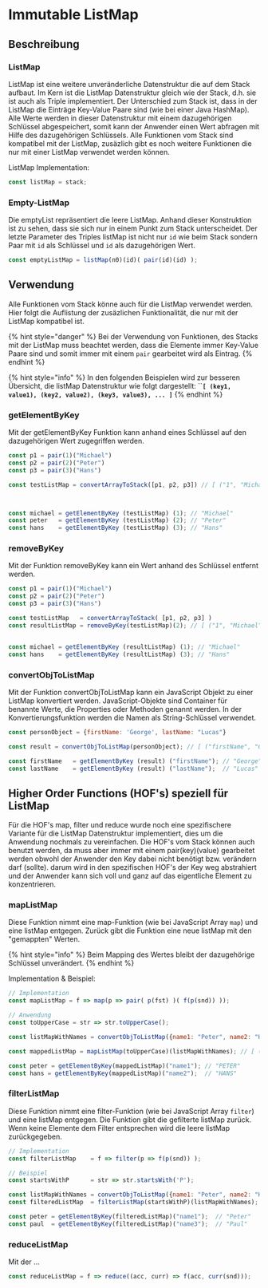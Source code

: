 # Immutable ListMap

## Beschreibung

### ListMap

ListMap ist eine weitere unveränderliche Datenstruktur die auf dem Stack aufbaut. Im Kern ist die ListMap Datenstruktur gleich wie der Stack, d.h. sie ist auch als Triple implementiert. Der Unterschied zum Stack ist, dass in der ListMap die Einträge Key-Value Paare sind \(wie bei einer Java HashMap\). Alle Werte werden in dieser Datenstruktur mit einem dazugehörigen Schlüssel abgespeichert, somit kann der Anwender einen Wert abfragen mit Hilfe des dazugehörigen Schlüssels. Alle Funktionen vom Stack sind kompatibel mit der ListMap, zusäzlich gibt es noch weitere Funktionen die nur mit einer ListMap verwendet werden können.

ListMap Implementation:

```javascript
const listMap = stack;
```

### Empty-ListMap

Die emptyList repräsentiert die leere ListMap. Anhand dieser Konstruktion ist zu sehen, dass sie sich nur in einem Punkt zum Stack unterscheidet. Der letzte Parameter des Triples listMap ist nicht nur `id` wie beim Stack sondern Paar mit `id` als Schlüssel und `id` als dazugehörigen Wert.

```javascript
const emptyListMap = listMap(n0)(id)( pair(id)(id) );
```

## Verwendung

Alle Funktionen vom Stack könne auch für die ListMap verwendet werden. Hier folgt die Auflistung der zusäzlichen Funktionalität, die nur mit der ListMap kompatibel ist.

{% hint style="danger" %}
Bei der Verwendung von Funktionen, des Stacks mit der ListMap muss beachtet werden, dass die Elemente immer Key-Value Paare sind und somit immer mit einem `pair` gearbeitet wird als Eintrag.
{% endhint %}

{% hint style="info" %}
In den folgenden Beispielen wird zur besseren Übersicht, die listMap Datenstruktur wie folgt dargestellt: ``**`[ (key1, value1), (key2, value2), (key3, value3), ... ]`**
{% endhint %}

### getElementByKey

Mit der getElementByKey Funktion kann anhand eines Schlüssel auf den dazugehörigen Wert zugegriffen werden.

```javascript
const p1 = pair(1)("Michael")
const p2 = pair(2)("Peter")
const p3 = pair(3)("Hans")

const testListMap = convertArrayToStack([p1, p2, p3]) // [ ("1", "Michael"), ("2", "Peter"),("3", "Hans") ]



const michael = getElementByKey (testListMap) (1); // "Michael"
const peter   = getElementByKey (testListMap) (2); // "Peter"
const hans    = getElementByKey (testListMap) (3); // "Hans"
```

### removeByKey

Mit der Funktion removeByKey kann ein Wert anhand des Schlüssel entfernt werden.

```javascript
const p1 = pair(1)("Michael")
const p2 = pair(2)("Peter")
const p3 = pair(3)("Hans")

const testListMap   = convertArrayToStack( [p1, p2, p3] )
const resultListMap = removeByKey(testListMap)(2); // [ ("1", "Michael"), ("3", "Hans") ]


const michael = getElementByKey (resultListMap) (1); // "Michael"
const hans    = getElementByKey (resultListMap) (3); // "Hans"

```

### convertObjToListMap

Mit der Funktion convertObjToListMap kann ein JavaScript Objekt zu einer ListMap konvertiert werden. JavaScript-Objekte sind Container für benannte Werte, die Properties oder Methoden genannt werden. In der Konvertierungsfunktion werden die Namen als String-Schlüssel verwendet.

```javascript
const personObject = {firstName: 'George', lastName: "Lucas"}

const result = convertObjToListMap(personObject); // [ ("firstName", "George"), ("lastName","Lucas") ]

const firstName   = getElementByKey (result) ("firstName"); // "George"
const lastName    = getElementByKey (result) ("lastName");  // "Lucas"
```

## Higher Order Functions \(HOF's\) speziell für ListMap

Für die HOF's map, filter und reduce wurde noch eine spezifischere Variante für die ListMap Datenstruktur implementiert, dies um die Anwendung nochmals zu vereinfachen. Die HOF's vom Stack können auch benutzt werden, da muss aber immer mit einem pair\(key\)\(value\) gearbeitet werden obwohl der Anwender den Key dabei nicht benötigt bzw. verändern darf \(sollte\). darum wird in den spezifischen HOF's der Key weg abstrahiert und der Anwender kann sich voll und ganz auf das eigentliche Element zu konzentrieren.

### mapListMap

Diese Funktion nimmt eine map-Funktion \(wie bei JavaScript Array `map`\)  und eine listMap entgegen. Zurück gibt die Funktion eine neue listMap mit den "gemappten" Werten.

{% hint style="info" %}
Beim Mapping des Wertes bleibt der dazugehörige Schlüssel unverändert. 
{% endhint %}

Implementation & Beispiel:

```javascript
// Implementation
const mapListMap = f => map(p => pair( p(fst) )( f(p(snd)) ));

// Anwendung
const toUpperCase = str => str.toUpperCase();

const listMapWithNames = convertObjToListMap({name1: "Peter", name2: "Hans"});

const mappedListMap = mapListMap(toUpperCase)(listMapWithNames); // [ ("name1", "PETER"), ("name2", "HANS") ]

const peter = getElementByKey(mappedListMap)("name1"); // "PETER"
const hans = getElementByKey(mappedListMap)("name2");  // "HANS"
```

### filterListMap

Diese Funktion nimmt eine filter-Funktion \(wie bei JavaScript Array `filter`\) und eine listMap entgegen. Die Funktion gibt die gefilterte listMap zurück. Wenn keine Elemente dem Filter entsprechen wird die leere listMap zurückgegeben.

```javascript
// Implementation
const filterListMap    = f => filter(p => f(p(snd)) );

// Beispiel
const startsWithP      = str => str.startsWith('P');

const listMapWithNames = convertObjToListMap({name1: "Peter", name2: "Hans", name3: "Paul"});
const filteredListMap  = filterListMap(startsWithP)(listMapWithNames); // [ ("name1", "Peter"), ("name3", "Paul") ]

const peter = getElementByKey(filteredListMap)("name1");  // "Peter"
const paul  = getElementByKey(filteredListMap)("name3");  // "Paul"
```

### reduceListMap

Mit der ...

```javascript
const reduceListMap = f => reduce((acc, curr) => f(acc, curr(snd)));
```



